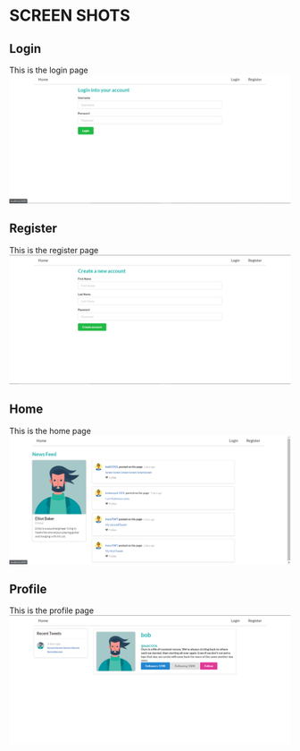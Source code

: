 # SCREEN SHOTS

## Login

This is the login page
![Login Page](./assets/login.png)

## Register

This is the register page
![Login Page](./assets/register.png)

## Home

This is the home page
![Login Page](./assets/home.png)

## Profile

This is the profile page
![Login Page](./assets/profile.png)
